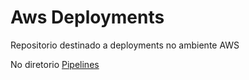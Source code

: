 # Aws Deployments

Repositorio destinado a deployments no ambiente AWS

No diretorio [Pipelines](https://github.com/rjEks/aws-deployments/tree/main/Pipelines)
